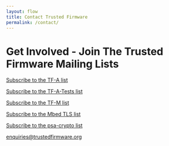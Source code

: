 ```yaml
---
layout: flow
title: Contact Trusted Firmware
permalink: /contact/
---
```


# Get Involved - Join The Trusted Firmware Mailing Lists

[Subscribe to the TF-A list](https://lists.trustedfirmware.org/mailman/listinfo/tf-a)

[Subscribe to the TF-A-Tests list](https://lists.trustedfirmware.org/mailman/listinfo/tf-a-tests)

[Subscribe to the TF-M list](https://lists.trustedfirmware.org/mailman/listinfo/tf-m)

[Subscribe to the Mbed TLS list](https://lists.trustedfirmware.org/mailman/listinfo/mbed-tls)

[Subscribe to the psa-crypto list](https://lists.trustedfirmware.org/mailman/listinfo/psa-crypto)


<!-- Contact Form -->
<div class="col-xs-12 text-center m-b-40">
    <a class="btn email" href="mailto:enquiries@trustedfirmware.org?subject=TrustedFirmware.org - {{page.url}}">
        enquiries@trustedfirmware.org
    </a>
</div>
<!-- /End Contact Form -->
